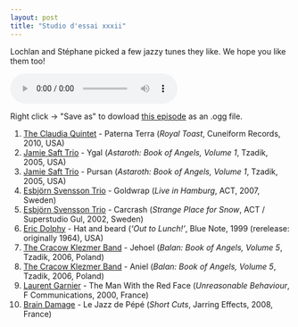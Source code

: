 ```yaml
---
layout: post
title: "Studio d'essai xxxii"
---
```


Lochlan and Stéphane picked a few jazzy tunes they like. We hope you like them too!

<audio src="https://raw.githubusercontent.com/studio-dessai/podcasts/master/2015-02-26%20studio%20d%27essai%20xxxii.ogg" controls>
Your browser cannot play embedded audio. Download a better browser: but in the meantime, listen to the episode by downloading it below.
</audio>

Right click → "Save as" to dowload <a
href="https://raw.githubusercontent.com/studio-dessai/podcasts/master/2015-02-26%20studio%20d%27essai%20xxxii.ogg">this episode</a> as an .ogg file.

1. [The Claudia Quintet](http://musicbrainz.org/artist/5882939b-edb4-411a-bc68-3f0af2e5c55f) - Paterna Terra (_Royal Toast_, Cuneiform Records, 2010, USA)
1. [Jamie Saft Trio](http://musicbrainz.org/artist/641a6c2d-2779-40f4-a927-e2b23d819531) - Ygal (_Astaroth: Book of Angels, Volume 1_, Tzadik, 2005, USA)
1. [Jamie Saft Trio](http://musicbrainz.org/artist/641a6c2d-2779-40f4-a927-e2b23d819531) - Pursan (_Astaroth: Book of Angels, Volume 1_, Tzadik, 2005, USA)
1. [Esbjörn Svensson Trio](http://musicbrainz.org/artist/cfa7c6b1-bbb3-4f9a-a636-cbfafb9b4bcf) - Goldwrap (_Live in Hamburg_, ACT, 2007, Sweden)
1. [Esbjörn Svensson Trio](http://musicbrainz.org/artist/cfa7c6b1-bbb3-4f9a-a636-cbfafb9b4bcf) - Carcrash (_Strange Place for Snow_, ACT / Superstudio Gul, 2002, Sweden)
1. [Eric Dolphy](http://musicbrainz.org/artist/badda5cf-f2c5-4dc2-b3d3-07467bdf0f71) - Hat and beard (_‘Out to Lunch!’_, Blue Note, 1999 (rerelease: originally 1964), USA)
1. [The Cracow Klezmer Band](http://musicbrainz.org/artist/c7752820-4cef-4435-abf5-e60de2efe2a2) - Jehoel (_Balan: Book of Angels, Volume 5_, Tzadik, 2006, Poland)
1. [The Cracow Klezmer Band](http://musicbrainz.org/artist/c7752820-4cef-4435-abf5-e60de2efe2a2) - Aniel (_Balan: Book of Angels, Volume 5_, Tzadik, 2006, Poland)
1. [Laurent Garnier](http://musicbrainz.org/artist/ec477866-bfaa-48e0-affd-1c151ef61b7b) - The Man With the Red Face (_Unreasonable Behaviour_, F Communications, 2000, France)
1. [Brain Damage](http://musicbrainz.org/artist/9d19a058-3bb8-4858-937b-39dc2b817fc8) - Le Jazz de Pépé (_Short Cuts_, Jarring Effects, 2008, France)